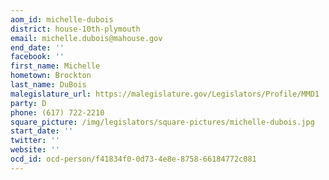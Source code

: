 ```yaml
---
aom_id: michelle-dubois
district: house-10th-plymouth
email: michelle.dubois@mahouse.gov
end_date: ''
facebook: ''
first_name: Michelle
hometown: Brockton
last_name: DuBois
malegislature_url: https://malegislature.gov/Legislators/Profile/MMD1
party: D
phone: (617) 722-2210
square_picture: /img/legislators/square-pictures/michelle-dubois.jpg
start_date: ''
twitter: ''
website: ''
ocd_id: ocd-person/f41834f0-0d73-4e8e-8758-66184772c081
---
```

